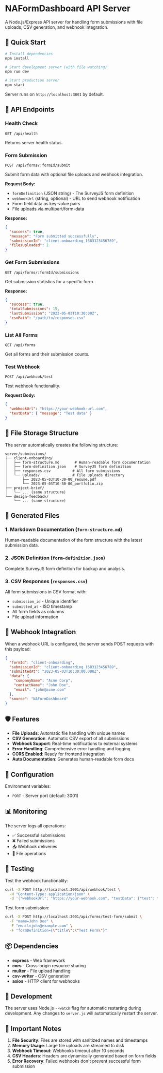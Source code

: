 # NAFormDashboard API Server

A Node.js/Express API server for handling form submissions with file uploads, CSV generation, and webhook integration.

## 🚀 Quick Start

```bash
# Install dependencies
npm install

# Start development server (with file watching)
npm run dev

# Start production server
npm start
```

Server runs on `http://localhost:3001` by default.

## 📡 API Endpoints

### Health Check
```
GET /api/health
```
Returns server health status.

### Form Submission
```
POST /api/forms/:formId/submit
```
Submit form data with optional file uploads and webhook integration.

**Request Body:**
- `formDefinition` (JSON string) - The SurveyJS form definition
- `webhookUrl` (string, optional) - URL to send webhook notification
- Form field data as key-value pairs
- File uploads via multipart/form-data

**Response:**
```json
{
  "success": true,
  "message": "Form submitted successfully",
  "submissionId": "client-onboarding_1683123456789",
  "filesUploaded": 2
}
```

### Get Form Submissions
```
GET /api/forms/:formId/submissions
```
Get submission statistics for a specific form.

**Response:**
```json
{
  "success": true,
  "totalSubmissions": 15,
  "lastSubmission": "2023-05-03T10:30:00Z",
  "csvPath": "/path/to/responses.csv"
}
```

### List All Forms
```
GET /api/forms
```
Get all forms and their submission counts.

### Test Webhook
```
POST /api/webhook/test
```
Test webhook functionality.

**Request Body:**
```json
{
  "webhookUrl": "https://your-webhook-url.com",
  "testData": { "message": "Test data" }
}
```

## 📁 File Storage Structure

The server automatically creates the following structure:

```
server/submissions/
├── client-onboarding/
│   ├── form-structure.md       # Human-readable form documentation
│   ├── form-definition.json    # SurveyJS form definition
│   ├── responses.csv          # All form submissions
│   └── uploads/               # File uploads directory
│       ├── 2023-05-03T10-30-00_resume.pdf
│       └── 2023-05-03T10-30-00_portfolio.zip
├── project-brief/
│   └── ... (same structure)
└── design-feedback/
    └── ... (same structure)
```

## 📝 Generated Files

### 1. Markdown Documentation (`form-structure.md`)
Human-readable documentation of the form structure with the latest submission data.

### 2. JSON Definition (`form-definition.json`)
Complete SurveyJS form definition for backup and analysis.

### 3. CSV Responses (`responses.csv`)
All form submissions in CSV format with:
- `submission_id` - Unique identifier
- `submitted_at` - ISO timestamp
- All form fields as columns
- File upload information

## 🔗 Webhook Integration

When a webhook URL is configured, the server sends POST requests with this payload:

```json
{
  "formId": "client-onboarding",
  "submissionId": "client-onboarding_1683123456789",
  "submittedAt": "2023-05-03T10:30:00.000Z",
  "data": {
    "companyName": "Acme Corp",
    "contactName": "John Doe",
    "email": "john@acme.com"
  },
  "source": "NAFormDashboard"
}
```

## 🛡️ Features

- **File Uploads**: Automatic file handling with unique names
- **CSV Generation**: Automatic CSV export of all submissions
- **Webhook Support**: Real-time notifications to external systems
- **Error Handling**: Comprehensive error handling and logging
- **CORS Enabled**: Ready for frontend integration
- **Auto Documentation**: Generates human-readable form docs

## 🔧 Configuration

Environment variables:
- `PORT` - Server port (default: 3001)

## 📊 Monitoring

The server logs all operations:
- ✅ Successful submissions
- ❌ Failed submissions
- 📤 Webhook deliveries
- 📁 File operations

## 🧪 Testing

Test the webhook functionality:
```bash
curl -X POST http://localhost:3001/api/webhook/test \
  -H "Content-Type: application/json" \
  -d '{"webhookUrl": "https://your-webhook.com", "testData": {"test": true}}'
```

Test form submission:
```bash
curl -X POST http://localhost:3001/api/forms/test-form/submit \
  -F "name=John Doe" \
  -F "email=john@example.com" \
  -F "formDefinition={\"title\":\"Test Form\"}"
```

## 📦 Dependencies

- **express** - Web framework
- **cors** - Cross-origin resource sharing
- **multer** - File upload handling
- **csv-writer** - CSV generation
- **axios** - HTTP client for webhooks

## 🔄 Development

The server uses Node.js `--watch` flag for automatic restarting during development. Any changes to `server.js` will automatically restart the server.

## 🚨 Important Notes

1. **File Security**: Files are stored with sanitized names and timestamps
2. **Memory Usage**: Large file uploads are streamed to disk
3. **Webhook Timeout**: Webhooks timeout after 10 seconds
4. **CSV Headers**: Headers are dynamically generated based on form fields
5. **Error Recovery**: Failed webhooks don't prevent successful form submission